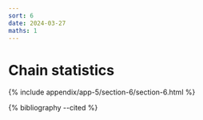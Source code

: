 ```yaml
---
sort: 6
date: 2024-03-27
maths: 1
---
```


# Chain statistics

{% include appendix/app-5/section-6/section-6.html %}

{% bibliography --cited %}
